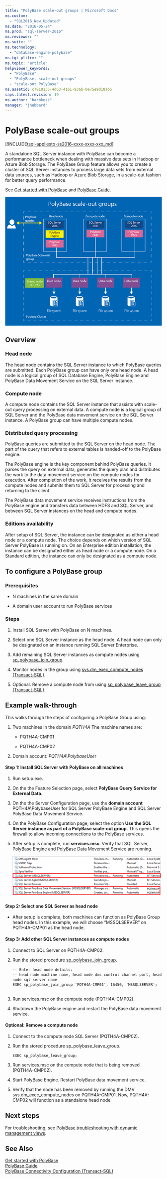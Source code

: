 ```yaml
---
title: "PolyBase scale-out groups | Microsoft Docs"
ms.custom: 
  - "SQL2016_New_Updated"
ms.date: "2016-05-24"
ms.prod: "sql-server-2016"
ms.reviewer: ""
ms.suite: ""
ms.technology: 
  - "database-engine-polybase"
ms.tgt_pltfrm: ""
ms.topic: "article"
helpviewer_keywords: 
  - "PolyBase"
  - "PolyBase, scale-out groups"
  - "scale-out PolyBase"
ms.assetid: c7810135-4d63-4161-93ab-0e75e9d10ab5
caps.latest.revision: 19
ms.author: "barbkess"
manager: "jhubbard"
---
```

# PolyBase scale-out groups
[!INCLUDE[tsql-appliesto-ss2016-xxxx-xxxx-xxx_md](../../database-engine/includes/tsql-appliesto-ss2016-xxxx-xxxx-xxx-md.md)]

  A standalone SQL Server instance with PolyBase can become a performance bottleneck when dealing with massive data sets in Hadoop or Azure Blob Storage. The PolyBase Group feature allows you to create a cluster of SQL Server instances to process large data sets from external data sources, such as Hadoop or Azure Blob Storage, in a scale-out fashion for better query performance.  
  
 See [Get started with PolyBase](../../relational-databases/polybase/get-started-with-polybase.md) and [PolyBase Guide](../../relational-databases/polybase/polybase-guide.md).  
  
 ![PolyBase scale-out groups](../../relational-databases/polybase/media/polybase-scale-out-groups.png "PolyBase scale-out groups")  
  
## Overview  
  
### Head node  
 The head node contains the SQL Server instance to which PolyBase queries are submitted. Each PolyBase group can have only one head node. A head node is a logical group of SQL Database Engine, PolyBase Engine and PolyBase Data Movement Service on the SQL Server instance.  
  
### Compute node  
 A compute node contains the SQL Server instance that assists with scale-out query processing on external data. A compute node is a logical group of SQL Server and the PolyBase data movement service on the SQL Server instance. A PolyBase group can have multiple compute nodes.  
  
### Distributed query processing  
 PolyBase queries are submitted to the SQL Server on the head node. The part of the query that refers to external tables is handed-off to the PolyBase engine.  
  
 The PolyBase engine is the key component  behind PolyBase queries. It parses the query on external data, generates the query plan and distributes the work to the data movement service on the compute nodes for execution. After completion of the work, it receives the results from the compute nodes and submits them to SQL Server for processing and returning to the client.  
  
 The PolyBase data movement service receives instructions from the PolyBase engine and transfers data between HDFS and SQL Server, and between SQL Server instances on the head and compute nodes.  
  
### Editions availability  
 After setup of SQL Server, the instance can be designated as either a head node or a compute node.  The choice depends on which version of SQL Server PolyBase is running on. On an Enterprise edition installation, the instance can be designated either as head node or a compute node. On a Standard edition, the instance can only be designated as a compute node.  
  
## To configure a PolyBase group  
  
### Prerequisites  
  
-   N machines in the same domain  
  
-   A domain user account to run PolyBase services  
  
### Steps  
  
1.  Install SQL Server with PolyBase on N machines.  
  
2.  Select one SQL Server instance as the head node. A head node can only be designated on an instance running SQL Server Enterprise.  
  
3.  Add remaining SQL Server instances as compute nodes using [sp_polybase_join_group](../../relational-databases/reference/system-stored-procedures/polybase-stored-procedures-sp-polybase-join-group.md).  
  
4.  Monitor nodes in the group using [sys.dm_exec_compute_nodes &#40;Transact-SQL&#41;](../../relational-databases/reference/system-dynamic-management-views/sys.dm-exec-compute-nodes-transact-sql.md).  
  
5.  Optional. Remove a compute node from  using [sp_polybase_leave_group &#40;Transact-SQL&#41;](../../relational-databases/reference/system-stored-procedures/polybase-stored-procedures-sp-polybase-leave-group.md).  
  
## Example walk-through  
 This walks through the steps of configuring a PolyBase Group using:  
  
1.  Two machines in the domain *PQTH4A* The machine names are:  
  
    -   PQTH4A-CMP01  
  
    -   PQTH4A-CMP02  
  
2.  Domain account: *PQTH4A\PolybaseUse*r  
  
#### Step 1: Install SQL Server with PolyBase on all machines  
  
1.  Run setup.exe.  
  
2.  On the the Feature Selection page, select **PolyBase Query Service for External Data**.  
  
3.  On the the Server Configuration page, use the **domain account** PQTH4A\PolybaseUser for SQL Server PolyBase Engine and SQL Server PolyBase Data Movement Service.  
  
4.  On the PolyBase Configuration page, select the option **Use the SQL Server instance as part of a PolyBase scale-out group**. This opens  the firewall  to allow incoming connections to the PolyBase services.  
  
5.  After setup is complete, run **services.msc**. Verify that SQL Server, PolyBase Engine and PolyBase Data Movement Service are running.  
  
     ![PolyBase services](../../relational-databases/polybase/media/polybase-services.png "PolyBase services")  
  
#### Step 2: Select one SQL Server as head node  
  
-   After setup is complete, both machines can function as PolyBase Group head nodes. In this example, we will choose “MSSQLSERVER” on PQTH4A-CMP01 as the head node.  
  
#### Step 3: Add other SQL Server instances as compute nodes  
  
1.  Connect to SQL Server on PQTH4A-CMP02.  
  
2.  Run the stored procedure [sp_polybase_join_group](../../relational-databases/reference/system-stored-procedures/polybase-stored-procedures-sp-polybase-join-group.md).  
  
    ```  
    -- Enter head node details:   
    -- head node machine name, head node dms control channel port, head node sql server name  
    EXEC sp_polybase_join_group 'PQTH4A-CMP01', 16450, 'MSSQLSERVER';  
  
    ```  
  
3.  Run services.msc on the compute node (PQTH4A-CMP02).  
  
4.  Shutdown the PolyBase engine and restart the PolyBase data movement service.  
  
#### Optional: Remove a compute node  
  
1.  Connect to the compute node SQL Server (PQTH4A-CMP02).  
  
2.  Run the stored procedure sp_polybase_leave_group.  
  
    ```  
    EXEC sp_polybase_leave_group;  
    ```  
  
3.  Run services.msc on the compute node that is being removed (PQTH4A-CMP02).  
  
4.  Start PolyBase Engine. Restart PolyBase data movement service.  
  
5.  Verify that the node has been removed by running the DMV sys.dm_exec_compute_nodes on PQTH4A-CMP01. Now, PQTH4A-CMP02 will function as a standalone head node  
  
## Next steps  
 For troubleshooting, see [PolyBase troubleshooting with dynamic management views](http://msdn.microsoft.com/en-US/library/mt146389(SQL.130).aspx).  
  
## See Also  
 [Get started with PolyBase](../../relational-databases/polybase/get-started-with-polybase.md)   
 [PolyBase Guide](../../relational-databases/polybase/polybase-guide.md)   
 [PolyBase Connectivity Configuration &#40;Transact-SQL&#41;](../../database-engine/configure/windows/polybase-connectivity-configuration-transact-sql.md)  
  
  
